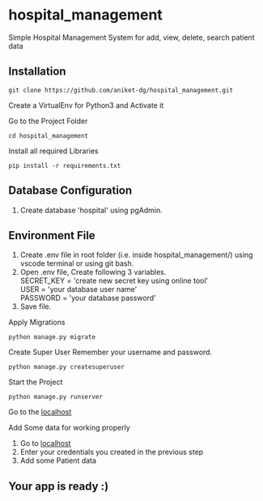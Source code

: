 # hospital_management
Simple Hospital Management System for add, view, delete, search patient data

## Installation
```
git clone https://github.com/aniket-dg/hospital_management.git
```
Create a VirtualEnv for Python3 and Activate it

Go to the Project Folder
```
cd hospital_management
```
Install all required Libraries
```
pip install -r requirements.txt
```
## Database Configuration
  1. Create database 'hospital' using pgAdmin.

## Environment File
1. Create .env file in root folder (i.e. inside hospital_management/) using vscode terminal or using git bash.
1. Open .env file, Create following 3 variables. 
     <br> SECRET_KEY = 'create new secret key using online tool'<br>
      USER = 'your database user name'<br>
      PASSWORD = 'your database password'<br>
 2. Save file.
 
 Apply Migrations
```
python manage.py migrate
```
 Create Super User
 Remember your username and password.
```
python manage.py createsuperuser
```
Start the Project
```
python manage.py runserver
```
Go to the [localhost](http://127.0.0.1:8000/)

Add Some data for working properly
  1. Go to [localhost](http:127.0.0.1:8000/)
  2. Enter your credentials you created in the previous step
  3. Add some Patient data
  
## Your app is ready :)
